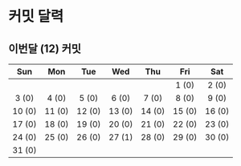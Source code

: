 # 커밋 달력

## 이번달 (12) 커밋

| Sun| Mon| Tue| Wed| Thu| Fri| Sat|
| :---: | :---: | :---: | :---: | :---: | :---: | :---: |
| | | | | |1 (0)|2 (0)|
|3 (0)|4 (0)|5 (0)|6 (0)|7 (0)|8 (0)|9 (0)|
|10 (0)|11 (0)|12 (0)|13 (0)|14 (0)|15 (0)|16 (0)|
|17 (0)|18 (0)|19 (0)|20 (0)|21 (0)|22 (0)|23 (0)|
|24 (0)|25 (0)|26 (0)|27 (1)|28 (0)|29 (0)|30 (0)|
|31 (0)| | | | | | |
